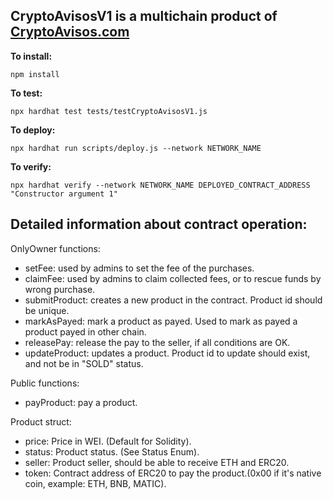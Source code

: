 ## **CryptoAvisosV1 is a multichain product of  [CryptoAvisos.com](https://cryptoavisos.com/)**

**To install:**

`npm install`

**To test:**

`npx hardhat test tests/testCryptoAvisosV1.js`

**To deploy:**

`npx hardhat run scripts/deploy.js --network NETWORK_NAME`

**To verify:**

`npx hardhat verify --network NETWORK_NAME DEPLOYED_CONTRACT_ADDRESS "Constructor argument 1"`

## Detailed information about contract operation:

OnlyOwner functions:

- setFee: used by admins to set the fee of the purchases.
- claimFee: used by admins to claim collected fees, or to rescue funds by wrong purchase.
- submitProduct: creates a new product in the contract. Product id should be unique.
- markAsPayed: mark a product as payed. Used to mark as payed a product payed in other chain.
- releasePay: release the pay to the seller, if all conditions are OK.
- updateProduct: updates a product. Product id to update should exist, and not be in "SOLD" status.

Public functions:

- payProduct: pay a product. 

Product struct:

- price: Price in WEI. (Default for Solidity).
- status: Product status. (See Status Enum).
- seller: Product seller, should be able to receive ETH and ERC20.
- token: Contract address of ERC20 to pay the product.(0x00 if it's native coin, example: ETH, BNB, MATIC).